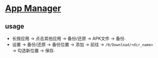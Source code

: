 # [App Manager](https://github.com/MuntashirAkon/AppManager)

## usage

- 长按应用 → 点击其他应用 → 备份/还原 → APK文件 → 备份.
- 设置 → 备份/还原 → 备份位置 → 添加 → 前往 → `/0/Download/<dir_name>` → 勾选新位置 → 保存.
